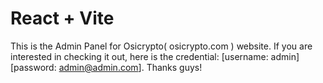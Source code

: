 # React + Vite

This is the Admin Panel for Osicrypto( osicrypto.com ) website. If you are interested in checking it out, here is the credential: [username: admin][password: admin@admin.com]. Thanks guys!
